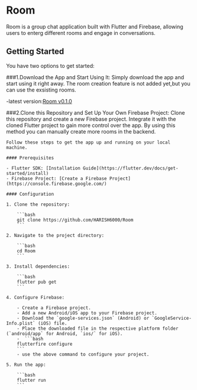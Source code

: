 # Room

Room is a group chat application built with Flutter and Firebase, allowing users to enterg different rooms and engage in conversations.


## Getting Started

You have two options to get started:

###1.Download the App and Start Using It:
   Simply download the app and start using it right away.
   The room creation feature is not added yet,but you can use the exsisting rooms.
   
   -latest version:[Room v0.1.0](https://github.com/HARISH6000/Room/releases/tag/v0.1.0)

###2.Clone this Repository and Set Up Your Own Firebase Project:
   Clone this repository and create a new Firebase project. 
   Integrate it with the cloned Flutter project to gain more control over the app.
   By using this method you can manually create more rooms in the backend.

    Follow these steps to get the app up and running on your local machine.

    #### Prerequisites

    - Flutter SDK: [Installation Guide](https://flutter.dev/docs/get-started/install)
    - Firebase Project: [Create a Firebase Project](https://console.firebase.google.com/)

    #### Configuration

    1. Clone the repository:

        ```bash
        git clone https://github.com/HARISH6000/Room
        ```

    2. Navigate to the project directory:

        ```bash
        cd Room
        ```

    3. Install dependencies:

        ```bash
        flutter pub get
        ```

    4. Configure Firebase:
    
        - Create a Firebase project.
        - Add a new Android/iOS app to your Firebase project.
        - Download the `google-services.json` (Android) or `GoogleService-Info.plist` (iOS) file.
        - Place the downloaded file in the respective platform folder (`android/app` for Android, `ios/` for iOS).
        -  ```bash
        flutterfire configure
        ```
        - use the above command to configure your project.

    5. Run the app:

        ```bash
        flutter run
        ```

